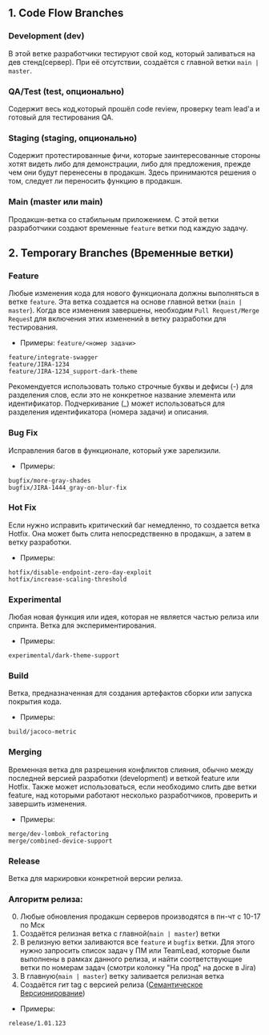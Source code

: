 ## 1. Code Flow Branches

### Development (dev)

В этой ветке разработчики тестируют свой код, который заливаться на дев стенд(сервер). 
При её отсутствии, создаётся с главной ветки `main | master`.

### QA/Test (test, опционально)

Содержит весь код,который прошёл code review, проверку team lead'a и готовый для тестирования QA.

### Staging (staging, опционально)

Содержит протестированные фичи, которые заинтересованные стороны хотят видеть либо для демонстрации, либо для предложения, прежде чем они будут перенесены в продакшн. Здесь принимаются решения о том, следует ли переносить функцию в продакшн.

### Main (master или main)

Продакшн-ветка со стабильным приложением. С этой ветки разработчики создают временные `feature` ветки под каждую задачу.


## 2. Temporary Branches (Временные ветки)

### Feature

Любые изменения кода для нового функционала должны выполняться в ветке `feature`. Эта ветка создается на основе главной ветки (`main | master`). Когда все изменения завершены, необходим `Pull Request/Merge Reques`t для включения этих изменений в ветку разработки для тестирования.

- Примеры:
`feature/<номер задачи>`

```
feature/integrate-swagger
feature/JIRA-1234
feature/JIRA-1234_support-dark-theme
```
Рекомендуется использовать только строчные буквы и дефисы (-) для разделения слов, если это не конкретное название элемента или идентификатор. Подчеркивание (_) может использоваться для разделения идентификатора (номера задачи) и описания.

### Bug Fix

Исправления багов в функционале, который уже зарелизили.

- Примеры:
```
bugfix/more-gray-shades
bugfix/JIRA-1444_gray-on-blur-fix
```

### Hot Fix

Если нужно исправить критический баг немедленно, то создается ветка Hotfix. Она может быть слита непосредственно в продакшн, а затем в ветку разработки.

- Примеры:
```
hotfix/disable-endpoint-zero-day-exploit
hotfix/increase-scaling-threshold
```

### Experimental

Любая новая функция или идея, которая не является частью релиза или спринта. Ветка для экспериментирования.

- Примеры:
```
experimental/dark-theme-support
```

### Build

Ветка, предназначенная для создания артефактов сборки или запуска покрытия кода.

- Примеры:
```
build/jacoco-metric
```

### Merging

Временная ветка для разрешения конфликтов слияния, обычно между последней версией разработки (development) и веткой feature или Hotfix. Также может использоваться, если необходимо слить две ветки feature, над которыми работают несколько разработчиков, проверить и завершить изменения.

- Примеры:
```
merge/dev-lombok_refactoring
merge/combined-device-support
```

### Release

Ветка для маркировки конкретной версии релиза. 

### Алгоритм релиза:
0. Любые обновления продакшн серверов производятся в пн-чт с 10-17 по Мск
1. Создаётся релизная ветка с главной(`main | master`) ветки
2. В релизную ветки заливаются все `feature` и `bugfix` ветки. Для этого нужно запросить список задач у ПМ или TeamLead, которые были выполнены в рамках данного релиза, и найти соответствующие ветки по номерам задач (смотри колонку "На прод" на доске в Jira)
3. В главную(`main | master`) ветку заливается релизная ветка
4. Создаётся гит tag с версией релиза ([Семантическое Версионирование](https://semver.org/lang/ru/))

- Примеры:
```
release/1.01.123
```
